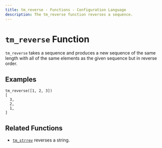 ```yaml
---
title: tm_reverse - Functions - Configuration Language
description: The tm_reverse function reverses a sequence.
---
```


# `tm_reverse` Function

`tm_reverse` takes a sequence and produces a new sequence of the same length
with all of the same elements as the given sequence but in reverse order.

## Examples

```
tm_reverse([1, 2, 3])
[
  3,
  2,
  1,
]
```

## Related Functions

* [`tm_strrev`](./tm_strrev.md) reverses a string.
